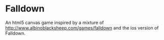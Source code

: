 Falldown
========
An html5 canvas game inspired by a mixture of http://www.albinoblacksheep.com/games/falldown and the ios version of Falldown.
